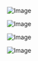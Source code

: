 
![Image](https://github.com/user-attachments/assets/42eb87f9-d6c1-4e6c-b136-9936b22556c2)



![Image](https://github.com/user-attachments/assets/041058ff-ac45-4d3b-a6ee-c8587905fd61)




![Image](https://github.com/user-attachments/assets/15c28a67-84be-4f95-9781-854dc6fdb48d)




![Image](https://github.com/user-attachments/assets/1f982a78-320c-4af9-a8bc-82ab98375ab6)




